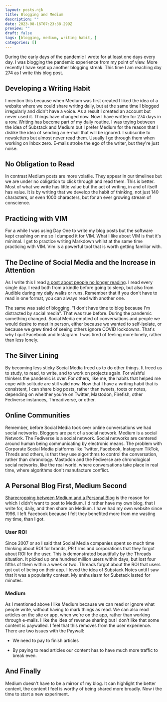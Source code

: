 ```yaml
---
layout: posts.njk
title: Blogging and Medium
description: ""
date: 2023-08-16T07:23:38.299Z
preview: ""
draft: false
tags: [blogging, medium, writing habit, ]
categories: []
---
```


During the early days of the pandemic I wrote for at least one days every day. I was blogging the pandemic experience from my point of view. More recently I have kept up another blogging streak. This time I am reaching day 274 as I write this blog post.

## Developing a Writing Habit

I mention this because when Medium was first created I liked the idea of a website where we could share writing daily, but at the same time I blogged irregularly and didn't have a voice. As a result I created an account but never used it. Things have changed now. Now I have written for 274 days in a row. Writing has become part of my daily routine. I was toying between the idea of Substack and Medium but I prefer Medium for the reason that I dislike the idea of sending an e-mail that will be ignored. I subscribe to newsletters but almost never read them. Usually I go through them when working on Inbox zero. E-mails stroke the ego of the writer, but they're just noise.

## No Obligation to Read

In contrast Medium posts are more volatile. They appear in our timelines but we are under no obligation to click through and read them. This is better. Most of what we write has little value but the act of writing, in and of itself has value. It is by writing that we develop the habit of thinking, not just 140 characters, or even 1000 characters, but for an ever growing stream of conscience.

## Practicing with VIM

For a while I was using Day One to write my blog posts but the software kept crashing on me so I dumped it for VIM. What I like about VIM is that it's minimal. I get to practice writing Markdown whilst at the same time practicing with VIM. Vim is a powerful tool that is worth getting familiar with.

## The Decline of Social Media and the Increase in Attention

As I write this I read [a post about people no longer reading](https://medium.com/@hughmcguire/why-can-t-we-read-anymore-503c38c131fe). I read every single day. I read both from a kindle before going to sleep, but also from Audible during my daily walks or runs. Remember that if you don't have to read in one format, you can always read with another one.

The same was said of blogging. "I don't have time to blog because I'm distracted by social media". That was true before. During the pandemic something changed. Social Media emptied of conversations and people we would desire to meet in person, either because we wanted to self-isolate, or because we grew tired of seeing others ignore COVID lockdowns. That's why I quit Facebook and Instagram. I was tired of feeling more lonely, rather than less lonely.

## The Silver Lining

By becoming less sticky Social Media freed us to do other things. It freed us to study, to read, to write, and to work on projects again. For wishful thinkers the pandemic is over. For others, like me, the habits that helped me cope with solitude are still valid now. Now that I have a writing habit that is consistent, I can share blog posts, rather than tweets, toots or notes, depending on wheither you're on Twitter, Mastodon, Firefish, other Fediverse instances, Threadiverse, or other.

## Online Communities

Remember, before Social Media took over online conversations we had social networks. Bloggers are part of a social network. Medium is a social Network. The Fediverse is a social network. Social networks are centered around human being communicating by electronic means. The problem with Corporate Social Media platforms like Twitter, Facebook, Instagram TikTok, Threds and others, is that they use algorithms to control the conversation, rather than chronology. Mastodon and the Fediverse are chronological social networks, like the real world. where conversations take place in real time, where algorithms don't manufacture conflict.

## A Personal Blog First, Medium Second

[Sharecropping between Medium and a Personal Blog](https://medium.com/swlh/the-truth-about-blogging-f7ada34e6121) is the reason for which I didn't want to post to Medium. I'd rather have my own blog, that I write for, daily, and then share on Medium. I have had my own website since 1996. I left Facebook because I felt they benefited more from me wasting my time, than I got.

### User ROI

Since 2007 or so I said that Social Media companies spent so much time thinking about ROI for brands, PR firms and corporations that they forgot about ROI for the user. This is demonstrated beautifully by the Threads situation. It picked up one hundred million users within days, but lost four fifths of them within a week or two. Threads forgot about the ROI that users got out of being on their app. I loved the idea of Substack Notes until I saw that it was a popularity contest. My enthusiasm for Substack lasted for minutes.

### Medium

As I mentioned above I like Medium because we can read or ignore what people write, without having to mark things as read. We can also read articles on the site or app, when we're on the app, rather than working through e-mails. I like the idea of revenue sharing but I don't like that some content is paywalled. I feel that this removes from the user experience. There are two issues with the Paywall:

* We need to pay to finish articles

* By paying to read articles our content has to have much more traffic to break even.

## And Finally

Medium doesn't have to be a mirror of my blog. It can highlight the better content, the content I feel is worthy of being shared more broadly. Now i the time to start a new experiment.
